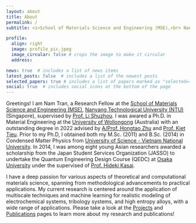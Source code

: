 ```yaml
---
layout: about
title: About
permalink: /
subtitle: <i>School of Materials Science and Engineering (MSE),<br> Nanyang Technological University, Singapore</i>

profile:
  align: right
  image: profile_pic.jpeg
  image_circular: false # crops the image to make it circular
  address: 

news: true  # includes a list of news items
latest_posts: false  # includes a list of the newest posts
selected_papers: true # includes a list of papers marked as "selected={true}"
social: true  # includes social icons at the bottom of the page
---
```




Greetings! I am Nam Tran, a Research Fellow at the [School of Materials Science and Engineering (MSE)](https://www.ntu.edu.sg/mse), [Nanyang Technological University (NTU)](https://www.ntu.edu.sg/) (Singapore), supervised by [Prof. Li Shuzhou](https://dr.ntu.edu.sg/cris/rp/rp00773). I was awared a Ph.D. in Material Engineering at the [University of Wollongong](https://www.uow.edu.au/) (Australia) with an outstanding degree in 2022 advised by [A/Prof. Hongtao Zhu](https://scholars.uow.edu.au/hongtao-zhu) and [Prof. Kiet Tieu](https://scholars.uow.edu.au/kiet-tieu). Prior to my Ph.D, I obtained both my M.Sc. (2011) and B.Sc. (2014) in Condensed Matter Physics from [University of Science - Vietnam National University](https://hus.vnu.edu.vn/). In 2014, I was among eight young Asian researchers awarded a scholarship from the Japan Student Services Organization (JASSO) to undertake the Quantum Engineering Design Course (QEDC) at [Osaka University](https://www.osaka-u.ac.jp/) under the supervised of [Prof. Hideki Kasai](http://www.dyn.ap.eng.osaka-u.ac.jp/web/).

I have a deep passion for various aspects of theoretical and computational materials science, spanning from methodological advancements to practical applications. My current research is centered around the application of multiscale techniques and machine learning for realistic modeling of electrochemical systems, tribology systems, and high entropy alloys, with a wide range of applications. Please take a look at the [Projects](https://nvtran.com/projects) and [Publications](https://nvtran.com/publications) pages to learn more about my research and publications!